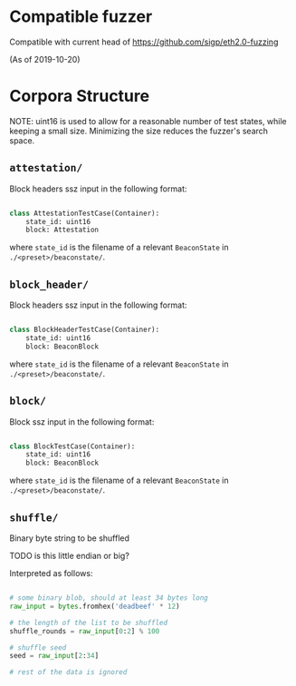 # Compatible fuzzer

Compatible with current head of https://github.com/sigp/eth2.0-fuzzing

(As of 2019-10-20)

# Corpora Structure

NOTE: uint16 is used to allow for a reasonable number of test states, while keeping a small size.
Minimizing the size reduces the fuzzer's search space.

## `attestation/`

Block headers ssz input in the following format:


```python

class AttestationTestCase(Container):
    state_id: uint16
    block: Attestation

```

where `state_id` is the filename of a relevant `BeaconState` in `./<preset>/beaconstate/`.

## `block_header/`

Block headers ssz input in the following format:


```python

class BlockHeaderTestCase(Container):
    state_id: uint16
    block: BeaconBlock

```

where `state_id` is the filename of a relevant `BeaconState` in `./<preset>/beaconstate/`.

## `block/`

Block ssz input in the following format:


```python

class BlockTestCase(Container):
    state_id: uint16
    block: BeaconBlock

```

where `state_id` is the filename of a relevant `BeaconState` in `./<preset>/beaconstate/`.

## `shuffle/`


Binary byte string to be shuffled

TODO is this little endian or big?

Interpreted as follows:


```python

# some binary blob, should at least 34 bytes long
raw_input = bytes.fromhex('deadbeef' * 12) 

# the length of the list to be shuffled
shuffle_rounds = raw_input[0:2] % 100

# shuffle seed
seed = raw_input[2:34]

# rest of the data is ignored
```
